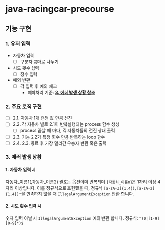 # java-racingcar-precourse

## 기능 구현
### 1. 유저 입력
- 자동차 입력
  - [ ] 구분자 콤마로 나누기
- 시도 횟수 입력
  - [ ] 정수 입력 
- 예외 반환
  - [ ] 각 입력 후 예외 체크
    - 예외처리 기준: [**3. 에러 발생 상황 참조**](#3-에러-발생-상황)

### 2. 주요 로직 구현
- [ ] 2.1. 자동차 1개 랜덤 값 만큼 전진
- [ ] 2.2. 각 자동차 별로 2.1이 반복실행되는 process 함수 생성
  - [ ] process 끝날 때 마다, 각 자동차들의 전진 상태 출력
- [ ] 2.3. 기능 2.2가 특정 회수 만큼 반복하는 loop 함수
- [ ] 2.4. 2.3. 종료 후 가장 멀리간 우승자 반환 혹은 출력

### 3. 에러 발생 상황
#### 1. 자동차 입력 시
자동차_이름1(,자동차_이름2)
괄호는 옵션이며 반복되며 `{자동차_이름n}`은 1자리 이상 4자리 이상입니다. 이를 정규식으로 포현했을 때,
정규식 `[a-zA-Z]{1,4}(,[a-zA-z]{1,4})*`을 만족하지 않을 때 `IllegalArgumentException` 반환 합니다.
#### 2. 시도 횟수 입력 시
숫자 입력 아닐 시 `IllegalArgumentException` 예외 반환 합니다.
정규식: `^(0|[1-9][0-9]*)$`
